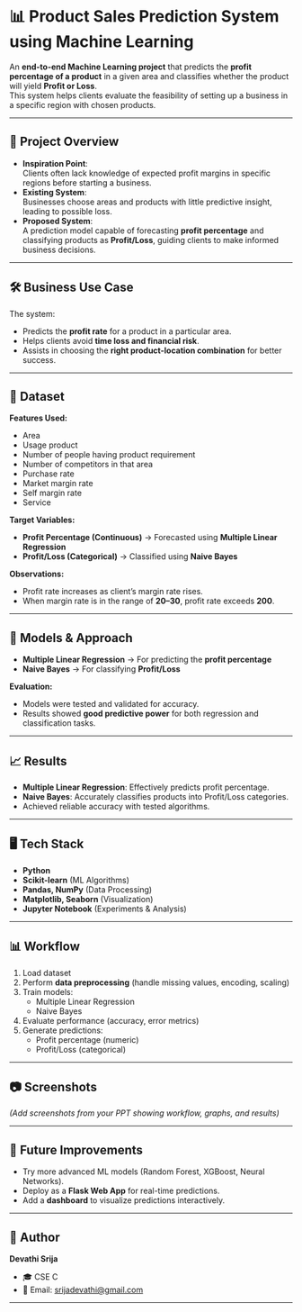 # 📊 Product Sales Prediction System using Machine Learning

An **end-to-end Machine Learning project** that predicts the **profit percentage of a product** in a given area and classifies whether the product will yield **Profit or Loss**.  
This system helps clients evaluate the feasibility of setting up a business in a specific region with chosen products.  

---

## 🚀 Project Overview  

- **Inspiration Point**:  
  Clients often lack knowledge of expected profit margins in specific regions before starting a business.  
- **Existing System**:  
  Businesses choose areas and products with little predictive insight, leading to possible loss.  
- **Proposed System**:  
  A prediction model capable of forecasting **profit percentage** and classifying products as **Profit/Loss**, guiding clients to make informed business decisions.  

---

## 🛠️ Business Use Case  

The system:  
- Predicts the **profit rate** for a product in a particular area.  
- Helps clients avoid **time loss and financial risk**.  
- Assists in choosing the **right product-location combination** for better success.  

---

## 📂 Dataset  

**Features Used:**  
- Area  
- Usage product  
- Number of people having product requirement  
- Number of competitors in that area  
- Purchase rate  
- Market margin rate  
- Self margin rate  
- Service  

**Target Variables:**  
- **Profit Percentage (Continuous)** → Forecasted using **Multiple Linear Regression**  
- **Profit/Loss (Categorical)** → Classified using **Naive Bayes**  

**Observations:**  
- Profit rate increases as client’s margin rate rises.  
- When margin rate is in the range of **20–30**, profit rate exceeds **200**.  

---

## 🧠 Models & Approach  

- **Multiple Linear Regression** → For predicting the **profit percentage**  
- **Naive Bayes** → For classifying **Profit/Loss**  

**Evaluation:**  
- Models were tested and validated for accuracy.  
- Results showed **good predictive power** for both regression and classification tasks.  

---

## 📈 Results  

- **Multiple Linear Regression**: Effectively predicts profit percentage.  
- **Naive Bayes**: Accurately classifies products into Profit/Loss categories.  
- Achieved reliable accuracy with tested algorithms.  

---

## 🖥️ Tech Stack  

- **Python**  
- **Scikit-learn** (ML Algorithms)  
- **Pandas, NumPy** (Data Processing)  
- **Matplotlib, Seaborn** (Visualization)  
- **Jupyter Notebook** (Experiments & Analysis)  

---

## 📊 Workflow  

1. Load dataset  
2. Perform **data preprocessing** (handle missing values, encoding, scaling)  
3. Train models:  
   - Multiple Linear Regression  
   - Naive Bayes  
4. Evaluate performance (accuracy, error metrics)  
5. Generate predictions:  
   - Profit percentage (numeric)  
   - Profit/Loss (categorical)  

---

## 📷 Screenshots  

*(Add screenshots from your PPT showing workflow, graphs, and results)*  

---

## 🔮 Future Improvements  

- Try more advanced ML models (Random Forest, XGBoost, Neural Networks).  
- Deploy as a **Flask Web App** for real-time predictions.  
- Add a **dashboard** to visualize predictions interactively.  

---

## 👤 Author  

**Devathi Srija**  
- 🎓 CSE C  
- 📧 Email: srijadevathi@gmail.com 


---
